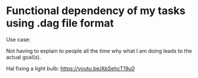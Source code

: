 # Functional dependency of my tasks using .dag file format

Use case:

Not having to explain to people all the time why what I am doing leads to the actual goal(s).

Hal fixing a light bulb: https://youtu.be/AbSehcT19u0